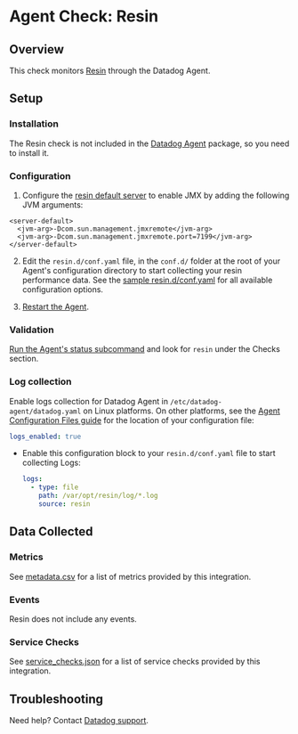 # Agent Check: Resin

## Overview

This check monitors [Resin][1] through the Datadog Agent.

## Setup

### Installation

The Resin check is not included in the [Datadog Agent][2] package, so you need to install it.

### Configuration

1. Configure the [resin default server][9] to enable JMX by adding the following JVM arguments:

```
<server-default>
  <jvm-arg>-Dcom.sun.management.jmxremote</jvm-arg>
  <jvm-arg>-Dcom.sun.management.jmxremote.port=7199</jvm-arg>
</server-default>
```

2. Edit the `resin.d/conf.yaml` file, in the `conf.d/` folder at the root of your Agent's configuration directory to start collecting your resin performance data. See the [sample resin.d/conf.yaml][2] for all available configuration options.

3. [Restart the Agent][3].

### Validation

[Run the Agent's status subcommand][4] and look for `resin` under the Checks section.

### Log collection

Enable logs collection for Datadog Agent in `/etc/datadog-agent/datadog.yaml` on Linux platforms. On other platforms, see the [Agent Configuration Files guide][6] for the location of your configuration file:

```yaml
logs_enabled: true
```

- Enable this configuration block to your `resin.d/conf.yaml` file to start collecting Logs:
    ```yaml
    logs:
      - type: file
        path: /var/opt/resin/log/*.log
        source: resin
    ```

## Data Collected

### Metrics

See [metadata.csv][5] for a list of metrics provided by this integration.

### Events

Resin does not include any events.

### Service Checks

See [service_checks.json][8] for a list of service checks provided by this integration.

## Troubleshooting

Need help? Contact [Datadog support][7].


[1]: https://caucho.com/
[2]: https://github.com/DataDog/integrations-extras/tree/master/resin
[3]: https://docs.datadoghq.com/agent/guide/agent-commands/?tab=agentv6#start-stop-and-restart-the-agent
[4]: https://docs.datadoghq.com/agent/guide/agent-commands/?tab=agentv6#agent-status-and-information
[5]: https://github.com/DataDog/integrations-extras/blob/master/resin/metadata.csv
[6]: https://docs.datadoghq.com/agent/guide/agent-configuration-files/
[7]: https://docs.datadoghq.com/help/
[8]: https://github.com/DataDog/integrations-extras/blob/master/resin/assets/service_checks.json
[9]: https://www.caucho.com/resin-4.0/admin/cluster-server.xtp#JVMparameters:settingtheJVMcommandline
